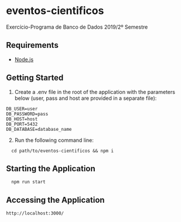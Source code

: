 # eventos-cientificos
Exercício-Programa de Banco de Dados 2019/2º Semestre

## Requirements
  - [Node.js](https://nodejs.org/en/)

## Getting Started
  1. Create a .env file in the root of the application with the parameters below (user, pass and host are provided in a separate file):
  ```
  DB_USER=user
  DB_PASSWORD=pass
  DB_HOST=host
  DB_PORT=5432
  DB_DATABASE=database_name
  ```
  
  2. Run the following command line:
  ```
    cd path/to/eventos-cientificos && npm i
  ```

## Starting the Application
  ```
    npm run start
  ```
  
## Accessing the Application
  `http://localhost:3000/`
